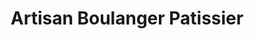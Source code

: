 ---
title: "Artisan Boulanger Patissier"
url: /saint-cyr-en-val/artisan-boulanger-patissier/
shop: Bäckerei
---